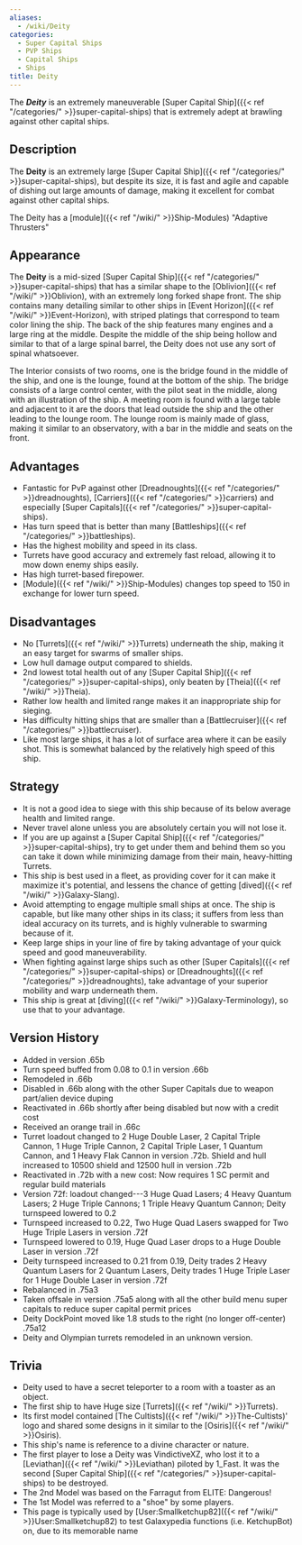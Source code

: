 ```yaml
---
aliases:
  - /wiki/Deity
categories:
  - Super Capital Ships
  - PVP Ships
  - Capital Ships
  - Ships
title: Deity
---
```


The **_Deity_** is an extremely maneuverable [Super Capital Ship]({{< ref "/categories/" >}}super-capital-ships) that is extremely adept at brawling against other capital ships.

## Description

The **Deity** is an extremely large [Super Capital Ship]({{< ref "/categories/" >}}super-capital-ships), but despite its size, it is fast and agile and capable of dishing out large amounts of damage, making it excellent for combat against other capital ships.

The Deity has a [module]({{< ref "/wiki/" >}}Ship-Modules) "Adaptive Thrusters"

## Appearance

The **Deity** is a mid-sized [Super Capital Ship]({{< ref "/categories/" >}}super-capital-ships) that has a similar shape to the [Oblivion]({{< ref "/wiki/" >}}Oblivion), with an extremely long forked shape front. The ship contains many detailing similar to other ships in [Event Horizon]({{< ref "/wiki/" >}}Event-Horizon), with striped platings that correspond to team color lining the ship. The back of the ship features many engines and a large ring at the middle. Despite the middle of the ship being hollow and similar to that of a large spinal barrel, the Deity does not use any sort of spinal whatsoever.

The Interior consists of two rooms, one is the bridge found in the middle of the ship, and one is the lounge, found at the bottom of the ship. The bridge consists of a large control center, with the pilot seat in the middle, along with an illustration of the ship. A meeting room is found with a large table and adjacent to it are the doors that lead outside the ship and the other leading to the lounge room. The lounge room is mainly made of glass, making it similar to an observatory, with a bar in the middle and seats on the front.

## Advantages

- Fantastic for PvP against other [Dreadnoughts]({{< ref "/categories/" >}}dreadnoughts), [Carriers]({{< ref "/categories/" >}}carriers) and especially [Super Capitals]({{< ref "/categories/" >}}super-capital-ships).
- Has turn speed that is better than many [Battleships]({{< ref "/categories/" >}}battleships).
- Has the highest mobility and speed in its class.
- Turrets have good accuracy and extremely fast reload, allowing it to mow down enemy ships easily.
- Has high turret-based firepower.
- [Module]({{< ref "/wiki/" >}}Ship-Modules) changes top speed to 150 in exchange for lower turn speed.

## Disadvantages

- No [Turrets]({{< ref "/wiki/" >}}Turrets) underneath the ship, making it an easy target for swarms of smaller ships.
- Low hull damage output compared to shields.
- 2nd lowest total health out of any [Super Capital Ship]({{< ref "/categories/" >}}super-capital-ships), only beaten by [Theia]({{< ref "/wiki/" >}}Theia).
- Rather low health and limited range makes it an inappropriate ship for sieging.
- Has difficulty hitting ships that are smaller than a [Battlecruiser]({{< ref "/categories/" >}}battlecruiser).
- Like most large ships, it has a lot of surface area where it can be easily shot. This is somewhat balanced by the relatively high speed of this ship.

## Strategy

- It is not a good idea to siege with this ship because of its below average health and limited range.
- Never travel alone unless you are absolutely certain you will not lose it.
- If you are up against a [Super Capital Ship]({{< ref "/categories/" >}}super-capital-ships), try to get under them and behind them so you can take it down while minimizing damage from their main, heavy-hitting Turrets.
- This ship is best used in a fleet, as providing cover for it can make it maximize it's potential, and lessens the chance of getting [dived]({{< ref "/wiki/" >}}Galaxy-Slang).
- Avoid attempting to engage multiple small ships at once. The ship is capable, but like many other ships in its class; it suffers from less than ideal accuracy on its turrets, and is highly vulnerable to swarming because of it.
- Keep large ships in your line of fire by taking advantage of your quick speed and good maneuverability.
- When fighting against large ships such as other [Super Capitals]({{< ref "/categories/" >}}super-capital-ships) or [Dreadnoughts]({{< ref "/categories/" >}}dreadnoughts), take advantage of your superior mobility and warp underneath them.
- This ship is great at [diving]({{< ref "/wiki/" >}}Galaxy-Terminology), so use that to your advantage.

## Version History

- Added in version .65b
- Turn speed buffed from 0.08 to 0.1 in version .66b
- Remodeled in .66b
- Disabled in .66b along with the other Super Capitals due to weapon part/alien device duping
- Reactivated in .66b shortly after being disabled but now with a credit cost
- Received an orange trail in .66c
- Turret loadout changed to 2 Huge Double Laser, 2 Capital Triple Cannon, 1 Huge Triple Cannon, 2 Capital Triple Laser, 1 Quantum Cannon, and 1 Heavy Flak Cannon in version .72b. Shield and hull increased to 10500 shield and 12500 hull in version .72b
- Reactivated in .72b with a new cost: Now requires 1 SC permit and regular build materials
- Version 72f: loadout changed---3 Huge Quad Lasers; 4 Heavy Quantum Lasers; 2 Huge Triple Cannons; 1 Triple Heavy Quantum Cannon; Deity turnspeed lowered to 0.2
- Turnspeed increased to 0.22, Two Huge Quad Lasers swapped for Two Huge Triple Lasers in version .72f
- Turnspeed lowered to 0.19, Huge Quad Laser drops to a Huge Double Laser in version .72f
- Deity turnspeed increased to 0.21 from 0.19, Deity trades 2 Heavy Quantum Lasers for 2 Quantum Lasers, Deity trades 1 Huge Triple Laser for 1 Huge Double Laser in version .72f
- Rebalanced in .75a3
- Taken offsale in version .75a5 along with all the other build menu super capitals to reduce super capital permit prices
- Deity DockPoint moved like 1.8 studs to the right (no longer off-center) .75a12
- Deity and Olympian turrets remodeled in an unknown version.

## Trivia

- Deity used to have a secret teleporter to a room with a toaster as an object.
- The first ship to have Huge size [Turrets]({{< ref "/wiki/" >}}Turrets).
- Its first model contained [The Cultists]({{< ref "/wiki/" >}}The-Cultists)' logo and shared some designs in it similar to the [Osiris]({{< ref "/wiki/" >}}Osiris).
- This ship's name is reference to a divine character or nature.
- The first player to lose a Deity was VindictiveXZ, who lost it to a [Leviathan]({{< ref "/wiki/" >}}Leviathan) piloted by 1_Fast. It was the second [Super Capital Ship]({{< ref "/categories/" >}}super-capital-ships) to be destroyed.
- The 2nd Model was based on the Farragut from ELITE: Dangerous!
- The 1st Model was referred to a "shoe" by some players.
- This page is typically used by [User:Smallketchup82]({{< ref "/wiki/" >}}User:Smallketchup82) to test Galaxypedia functions (i.e. KetchupBot) on, due to its memorable name
